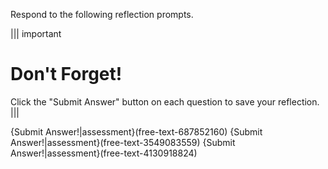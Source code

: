 Respond to the following reflection prompts.

||| important
# Don't Forget!
Click the "Submit Answer" button on each question to save your reflection.
|||

{Submit Answer!|assessment}(free-text-687852160)
{Submit Answer!|assessment}(free-text-3549083559)
{Submit Answer!|assessment}(free-text-4130918824)
